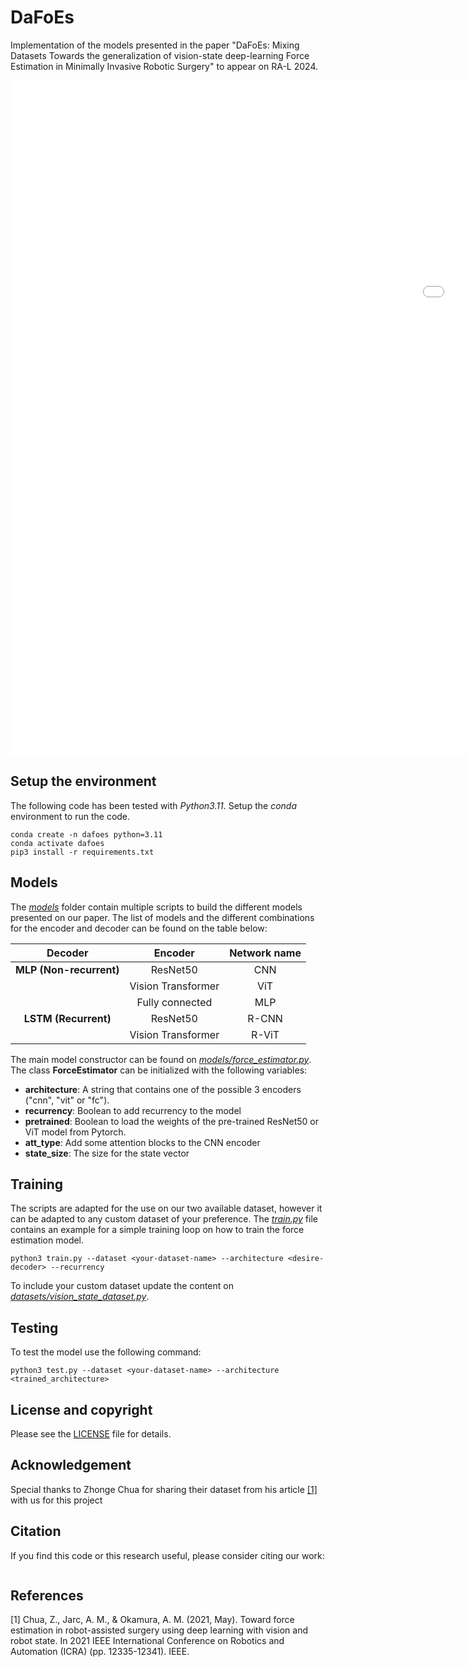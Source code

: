 # DaFoEs

Implementation of the models presented in the paper "DaFoEs: Mixing Datasets Towards the generalization of vision-state deep-learning Force Estimation in Minimally Invasive Robotic Surgery" to appear on RA-L 2024.

<embed src="imgs/Experimental_setup.pdf" width="1920" height="1080" type="application/pdf" >

## Setup the environment

The following code has been tested with *Python3.11*. Setup the *conda* environment to run the code.

```shell
conda create -n dafoes python=3.11
conda activate dafoes
pip3 install -r requirements.txt
```

## Models

The [*models*](models) folder contain multiple scripts to build the different models presented on our paper. The list of models and the different combinations for the encoder and decoder can be found on the table below:

|       **Decoder**       |     **Encoder**    | **Network name** |
|:-----------------------:|:------------------:|:----------------:|
| **MLP (Non-recurrent)** |      ResNet50      |        CNN       |
|                         | Vision Transformer |        ViT       |
|                         |   Fully connected  |        MLP       |
|   **LSTM (Recurrent)**  |      ResNet50      |       R-CNN      |
|                         | Vision Transformer |       R-ViT      |


The main model constructor can be found on [*models/force_estimator.py*](models/force_estimator.py). The class **ForceEstimator** can be initialized with the following variables:

* **architecture**: A string that contains one of the possible 3 encoders ("cnn", "vit" or "fc").
* **recurrency**: Boolean to add recurrency to the model
* **pretrained**: Boolean to load the weights of the pre-trained ResNet50 or ViT model from Pytorch.
* **att_type**: Add some attention blocks to the CNN encoder
* **state_size**: The size for the state vector


## Training

The scripts are adapted for the use on our two available dataset, however it can be adapted to any custom dataset of your preference. The [*train.py*](train.py) file contains an example for a simple training loop on how to train the force estimation model.

```python3
python3 train.py --dataset <your-dataset-name> --architecture <desire-decoder> --recurrency
```

To include your custom dataset update the content on [*datasets/vision_state_dataset.py*](datasets/vision_state_dataset.py).


## Testing

To test the model use the following command:

```python3
python3 test.py --dataset <your-dataset-name> --architecture <trained_architecture> 
```

## License and copyright

Please see the [LICENSE](LICENSE) file for details.

## Acknowledgement

Special thanks to Zhonge Chua for sharing their dataset from his article [[1]](#1) with us for this project

## Citation

If you find this code or this research useful, please consider citing our work:

```bibtex

```

## References

<a id="1">[1]</a>
Chua, Z., Jarc, A. M., & Okamura, A. M. (2021, May). Toward force estimation in robot-assisted surgery using deep learning with vision and robot state. In 2021 IEEE International Conference on Robotics and Automation (ICRA) (pp. 12335-12341). IEEE.

